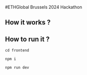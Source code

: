 #ETHGlobal Brussels 2024 Hackathon 

## How it works ?

## How to run it ? 

`cd frontend`

`npm i`

`npm run dev`
